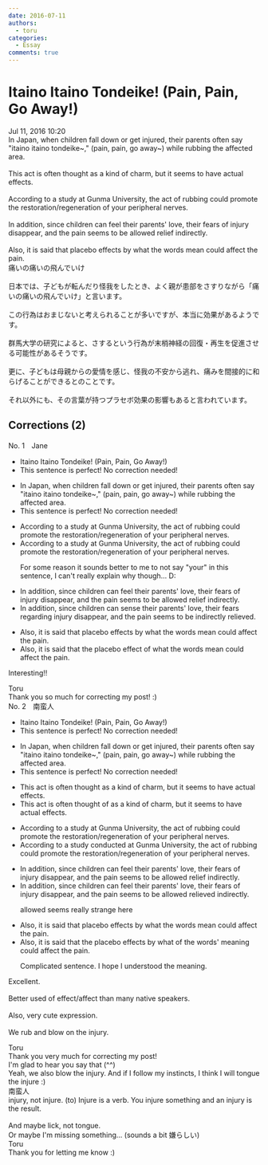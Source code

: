 ```yaml
---
date: 2016-07-11
authors:
  - toru
categories:
  - Essay
comments: true
---
```


# Itaino Itaino Tondeike! (Pain, Pain, Go Away!)
<div class="date">Jul 11, 2016 10:20</div>
<div id="post"><div id="body_show_ori">
In Japan, when children fall down or get injured, their parents often say "itaino itaino tondeike~," (pain, pain, go away~) while rubbing the affected area.<br/><br/>This act is often thought as a kind of charm, but it seems to have actual effects.<br/><br/>According to a study at Gunma University, the act of rubbing could promote the restoration/regeneration of your peripheral nerves.<br/><br/>In addition, since children can feel their parents' love, their fears of injury disappear, and the pain seems to be allowed relief indirectly.<br/><br/>Also, it is said that placebo effects by what the words mean could affect the pain.
</div></div>

<!-- more -->

<div id="post_ja"><div id="body_show_mo">
痛いの痛いの飛んでいけ<br/><br/>日本では、子どもが転んだり怪我をしたとき、よく親が患部をさすりながら「痛いの痛いの飛んでいけ」と言います。<br/><br/>この行為はおまじないと考えられることが多いですが、本当に効果があるようです。<br/><br/>群馬大学の研究によると、さするという行為が末梢神経の回復・再生を促進させる可能性があるそうです。<br/><br/>更に、子どもは母親からの愛情を感じ、怪我の不安から逃れ、痛みを間接的に和らげることができるとのことです。<br/><br/>それ以外にも、その言葉が持つプラセボ効果の影響もあると言われています。
</div></div>

## Corrections (2)
<div id="block"><div class="first_name"> No. 1　<span class="just_name">Jane</span></div><div id="block2">
<ul class="correction_field">
<li class="incorrect">Itaino Itaino Tondeike! (Pain, Pain, Go Away!)</li>
<li class="corrected perfect">This sentence is perfect! No correction needed!</li>
</ul>
<ul class="correction_field">
<li class="incorrect">In Japan, when children fall down or get injured, their parents often say "itaino itaino tondeike~," (pain, pain, go away~) while rubbing the affected area.</li>
<li class="corrected perfect">This sentence is perfect! No correction needed!</li>
</ul>
<ul class="correction_field">
<li class="incorrect">According to a study at Gunma University, the act of rubbing could promote the restoration/regeneration of your peripheral nerves.</li>
<li class="corrected correct">
According to a study at Gunma University, the act of rubbing could promote the restoration/regeneration of <span class="f_red"><span class="sline">your</span></span> peripheral nerves.
<p class="correction_comment">For some reason it sounds better to me to not say "your" in this sentence, I can't really explain why though... D:</p>
</li>
</ul>
<ul class="correction_field">
<li class="incorrect">In addition, since children can feel their parents' love, their fears of injury disappear, and the pain seems to be allowed relief indirectly.</li>
<li class="corrected correct">
In addition, since children can <span class="f_blue">sense</span> their parents' love, their fears <span class="f_blue">regarding </span>injury disappear, and the pain seems to be <span class="f_blue">indirectly relieved</span>. 
</li>
</ul>
<ul class="correction_field">
<li class="incorrect">Also, it is said that placebo effects by what the words mean could affect the pain.</li>
<li class="corrected correct">
Also, it is said that <span class="f_blue">the placebo effect of</span> what the words mean could affect the pain.
</li>
</ul>
<p class="comment_small">
 Interesting!!
</p>

</div><div class="name"><span class="just_name">Toru</span><br>
Thank you so much for correcting my post! :)
</div>
</div>
<div id="block"><div class="first_name"> No. 2　<span class="just_name">南蛮人</span></div><div id="block2">
<ul class="correction_field">
<li class="incorrect">Itaino Itaino Tondeike! (Pain, Pain, Go Away!)</li>
<li class="corrected perfect">This sentence is perfect! No correction needed!</li>
</ul>
<ul class="correction_field">
<li class="incorrect">In Japan, when children fall down or get injured, their parents often say "itaino itaino tondeike~," (pain, pain, go away~) while rubbing the affected area.</li>
<li class="corrected perfect">This sentence is perfect! No correction needed!</li>
</ul>
<ul class="correction_field">
<li class="incorrect">This act is often thought as a kind of charm, but it seems to have actual effects.</li>
<li class="corrected correct">
This act is often thought <span class="f_blue">of</span> as a kind of charm, but it seems to have actual effects.
</li>
</ul>
<ul class="correction_field">
<li class="incorrect">According to a study at Gunma University, the act of rubbing could promote the restoration/regeneration of your peripheral nerves.</li>
<li class="corrected correct">
According to a study <span class="f_blue">conducted</span> at Gunma University, the act of rubbing could promote the restoration/regeneration of <span class="sline"><span class="f_red">your</span></span> peripheral nerves.
</li>
</ul>
<ul class="correction_field">
<li class="incorrect">In addition, since children can feel their parents' love, their fears of injury disappear, and the pain seems to be allowed relief indirectly.</li>
<li class="corrected correct">
In addition, since children can feel their parents' love, their fears of injury disappear<span class="sline"><span class="f_red">,</span></span> and the pain seems to be <span class="sline"><span class="f_red">allowed</span></span> relie<span class="f_blue">ved</span> indirectly.
<p class="correction_comment">allowed seems really strange here</p>
</li>
</ul>
<ul class="correction_field">
<li class="incorrect">Also, it is said that placebo effects by what the words mean could affect the pain.</li>
<li class="corrected correct">
Also, it is said that the placebo effect<span class="sline"><span class="f_red">s by what</span></span> <span class="f_blue">of</span> the words' mean<span class="f_blue">ing</span> could affect the pain.
<p class="correction_comment">Complicated sentence. I hope I understood the meaning.</p>
</li>
</ul>
<p class="comment_small">
 Excellent.
 <br/>
 <br/>
 Better used of effect/affect than many native speakers.
 <br/>
 <br/>
 Also, very cute expression.
 <br/>
 <br/>
 We rub and blow on the injury.
</p>

</div><div class="name"><span class="just_name">Toru</span><br>
Thank you very much for correcting my post!<br/>I'm glad to hear you say that (^^)<br/>Yeah, we also blow the injury. And if I follow my instincts, I think I will tongue the injure :)
</div>
<div class="name"><span class="just_name">南蛮人</span><br>
injury, not injure. (to) Injure is a verb. You injure something and an injury is the result.<br/><br/>And maybe lick, not tongue.<br/>Or maybe I'm missing something... (sounds a bit 嫌らしい)
</div>
<div class="name"><span class="just_name">Toru</span><br>
Thank you for letting me know :)
</div>
</div>
